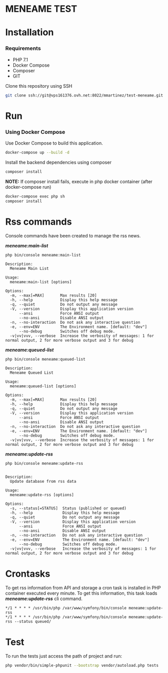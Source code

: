 MENEAME TEST
=====================


# Installation 

### Requirements

- PHP 7.1
- Docker Compose
- Composer
- GIT

Clone this repository using SSH

```bash
git clone ssh://git@vps161376.ovh.net:8022/mmartinez/test-meneame.git
```

# Run

### Using Docker Compose

Use Docker Compose to build this application.

```bash
docker-compose up --build -d
```

Install the backend dependencies using composer

```bash
composer install
```

**NOTE:** If composer install fails, execute in php docker container (after docker-compose run)

```bash
docker-compose exec php sh
composer install
```


# Rss commands
Console commands have been created to manage the rss news.

***meneame:main-list***

```
php bin/console meneame:main-list 
 
Description:
  Meneame Main List

Usage:
  meneame:main-list [options]

Options:
  -m, --max[=MAX]       Max results [20]
  -h, --help            Display this help message
  -q, --quiet           Do not output any message
  -V, --version         Display this application version
      --ansi            Force ANSI output
      --no-ansi         Disable ANSI output
  -n, --no-interaction  Do not ask any interactive question
  -e, --env=ENV         The Environment name. [default: "dev"]
      --no-debug        Switches off debug mode.
  -v|vv|vvv, --verbose  Increase the verbosity of messages: 1 for normal output, 2 for more verbose output and 3 for debug

```

***meneame:queued-list***

```
php bin/console meneame:queued-list
 
Description:
  Meneame Queued List

Usage:
  meneame:queued-list [options]

Options:
  -m, --max[=MAX]       Max results [20]
  -h, --help            Display this help message
  -q, --quiet           Do not output any message
  -V, --version         Display this application version
      --ansi            Force ANSI output
      --no-ansi         Disable ANSI output
  -n, --no-interaction  Do not ask any interactive question
  -e, --env=ENV         The Environment name. [default: "dev"]
      --no-debug        Switches off debug mode.
  -v|vv|vvv, --verbose  Increase the verbosity of messages: 1 for normal output, 2 for more verbose output and 3 for debug

```

***meneame:update-rss***

```
php bin/console meneame:update-rss
 

Description:
  Update database from rss data

Usage:
  meneame:update-rss [options]

Options:
  -s, --status[=STATUS]  Status (published or queued)
  -h, --help             Display this help message
  -q, --quiet            Do not output any message
  -V, --version          Display this application version
      --ansi             Force ANSI output
      --no-ansi          Disable ANSI output
  -n, --no-interaction   Do not ask any interactive question
  -e, --env=ENV          The Environment name. [default: "dev"]
      --no-debug         Switches off debug mode.
  -v|vv|vvv, --verbose   Increase the verbosity of messages: 1 for normal output, 2 for more verbose output and 3 for debug
```


# Crontasks

To get rss information from API and storage a cron task is installed in PHP container executed every minute. To get this information, this task loads ***meneame:update-rss*** cli command.          
        
```
*/1 * * * * /usr/bin/php /var/www/symfony/bin/console meneame:update-rss
*/1 * * * * /usr/bin/php /var/www/symfony/bin/console meneame:update-rss --status queued/
```
# Test

To run the tests just access the path of project and run:

```bash
php vendor/bin/simple-phpunit --bootstrap vendor/autoload.php tests
```

